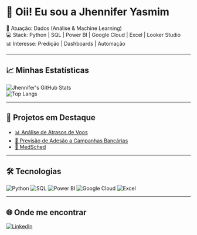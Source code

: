 # 👋 Oii! Eu sou a Jhennifer Yasmim

🎯 Atuação: Dados (Análise & Machine Learning)  
💻 Stack: Python | SQL | Power BI | Google Cloud | Excel | Looker Studio  
📊 Interesse: Predição | Dashboards | Automação

---

## 📈 Minhas Estatísticas
![Jhennifer's GitHub Stats](https://github-readme-stats.vercel.app/api?username=jhenniferyasmim&show_icons=true&theme=radical)  
![Top Langs](https://github-readme-stats.vercel.app/api/top-langs/?username=jhenniferyasmim&layout=compact&theme=radical)

---

## 🚀 Projetos em Destaque
- [📊 Análise de Atrasos de Voos](link-do-repo)
- [🤖 Previsão de Adesão a Campanhas Bancárias](link-do-repo)
- [📅 MedSched](link-do-repo)

---

## 🛠️ Tecnologias
![Python](https://img.shields.io/badge/-Python-3776AB?style=for-the-badge&logo=python&logoColor=white)
![SQL](https://img.shields.io/badge/-SQL-336791?style=for-the-badge&logo=postgresql&logoColor=white)
![Power BI](https://img.shields.io/badge/-Power%20BI-F2C811?style=for-the-badge&logo=powerbi&logoColor=black)
![Google Cloud](https://img.shields.io/badge/-Google%20Cloud-4285F4?style=for-the-badge&logo=google-cloud&logoColor=white)
![Excel](https://img.shields.io/badge/-Excel-217346?style=for-the-badge&logo=microsoft-excel&logoColor=white)

---

## 🌐 Onde me encontrar
[![LinkedIn](https://img.shields.io/badge/-LinkedIn-0A66C2?style=for-the-badge&logo=linkedin&logoColor=white)](https://linkedin.com/in/seu-perfil)
